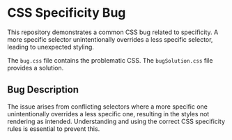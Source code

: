# CSS Specificity Bug

This repository demonstrates a common CSS bug related to specificity.  A more specific selector unintentionally overrides a less specific selector, leading to unexpected styling.

The `bug.css` file contains the problematic CSS.  The `bugSolution.css` file provides a solution.

## Bug Description

The issue arises from conflicting selectors where a more specific one unintentionally overrides a less specific one, resulting in the styles not rendering as intended. Understanding and using the correct CSS specificity rules is essential to prevent this.